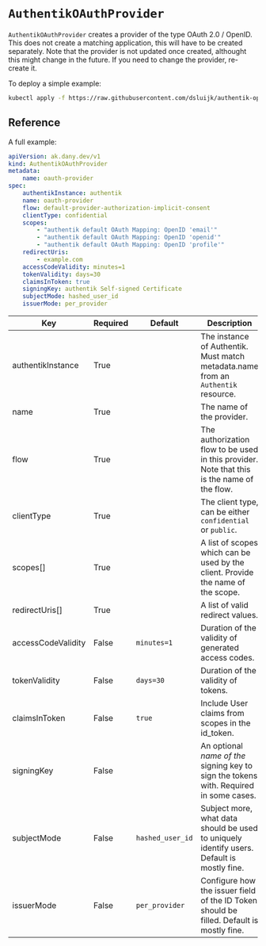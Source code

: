 # `AuthentikOAuthProvider`

`AuthentikOAuthProvider` creates a provider of the type OAuth 2.0 / OpenID.
This does not create a matching application, this will have to be created separately.
Note that the provider is not updated once created, althought this might change in the future.
If you need to change the provider, re-create it.

To deploy a simple example:

```bash
kubectl apply -f https://raw.githubusercontent.com/dsluijk/authentik-operator/main/docs/authentik-provider-oauth.yaml
```

## Reference

A full example:

```yaml
apiVersion: ak.dany.dev/v1
kind: AuthentikOAuthProvider
metadata:
    name: oauth-provider
spec:
    authentikInstance: authentik
    name: oauth-provider
    flow: default-provider-authorization-implicit-consent
    clientType: confidential
    scopes:
        - "authentik default OAuth Mapping: OpenID 'email'"
        - "authentik default OAuth Mapping: OpenID 'openid'"
        - "authentik default OAuth Mapping: OpenID 'profile'"
    redirectUris:
        - example.com
    accessCodeValidity: minutes=1
    tokenValidity: days=30
    claimsInToken: true
    signingKey: authentik Self-signed Certificate
    subjectMode: hashed_user_id
    issuerMode: per_provider
```

| Key                | Required | Default          | Description                                                                                 |
| ------------------ | -------- | ---------------- | ------------------------------------------------------------------------------------------- |
| authentikInstance  | True     |                  | The instance of Authentik. Must match metadata.name from an `Authentik` resource.           |
| name               | True     |                  | The name of the provider.                                                                   |
| flow               | True     |                  | The authorization flow to be used in this provider. Note that this is the name of the flow. |
| clientType         | True     |                  | The client type, can be either `confidential` or `public`.                                  |
| scopes[]           | True     |                  | A list of scopes which can be used by the client. Provide the name of the scope.            |
| redirectUris[]     | True     |                  | A list of valid redirect values.                                                            |
| accessCodeValidity | False    | `minutes=1`      | Duration of the validity of generated access codes.                                         |
| tokenValidity      | False    | `days=30`        | Duration of the validity of tokens.                                                         |
| claimsInToken      | False    | `true`           | Include User claims from scopes in the id_token.                                            |
| signingKey         | False    |                  | An optional _name of the_ signing key to sign the tokens with. Required in some cases.      |
| subjectMode        | False    | `hashed_user_id` | Subject more, what data should be used to uniquely identify users. Default is mostly fine.  |
| issuerMode         | False    | `per_provider`   | Configure how the issuer field of the ID Token should be filled. Default is mostly fine.    |
